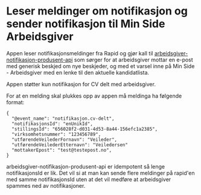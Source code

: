 # Leser meldinger om notifikasjon og sender notifikasjon til Min Side Arbeidsgiver

Appen leser notifikasjonsmeldinger fra Rapid og gjør kall til [arbeidsgiver-notifikasjon-produsent-api](https://github.com/navikt/arbeidsgiver-notifikasjon-produsent-api) som sørger for at arbeidsgiver mottar en e-post med generisk beskjed om nye beskjeder, og med et varsel inne på Min Side - Arbeidsgiver med en lenke til den aktuelle kandidatlista.

Appen støtter kun notifikasjon for CV delt med arbeidsgiver.

For at en melding skal plukkes opp av appen må meldinga ha følgende format:

```
{
  "@event_name": "notifikasjon.cv-delt",
  "notifikasjonsId": "enUnikId",
  "stillingsId": "656028f2-d031-4d53-8a44-156efc1a2385",
  "virksomhetsnummer": "123456789",
  "utførendeVeilederFornavn": "Veileder",
  "utførendeVeilederEtternavn": "Veiledersen"
  "mottakerEpost": "test@testepost.no",
}
```

arbeidsgiver-notifikasjon-produsent-api er idempotent så lenge notifikasjonsId er lik. 
Det vil si at man kan sende flere meldinger på rapid'en med samme notifikasjonsId uten at det vil medføre at arbeidsgiver spammes ned av notifikasjoner.

